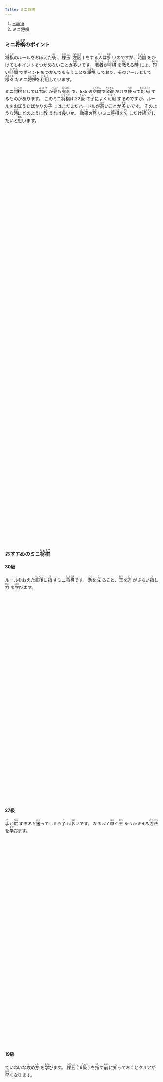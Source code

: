 ```yaml
---
Title: ミニ将棋
---
```

<nav aria-label="breadcrumb">
  <ol class="breadcrumb bg-light rounded shadow p-3">
    <li class="breadcrumb-item"><a href="/shogi-beginners/">Home</a></li>
    <li class="breadcrumb-item active" aria-current="page">ミニ将棋</li>
  </ol>
</nav>
<div class="row pt-3">
  <div class="col-lg-6">
    <h3>ミニ<ruby>将棋<rt>しょうぎ</rt></ruby>のポイント</h3>
    <p><ruby>将棋<rt>しょうぎ</rt></ruby>のルールをおぼえた<ruby>後<rt>あと</rt>
      </ruby>、<ruby>裸玉<rt>らぎょく</rt></ruby> (<ruby>左図<rt>ひだりず</rt>
      </ruby>) をする<ruby>人<rt>ひと</rt></ruby>は<ruby>多<rt>おお</rt>
      </ruby>いのですが、<ruby>時間<rt>じかん</rt>
      </ruby>をかけてもポイントをつかめないことが<ruby>多<rt>おお</rt></ruby>いです。
      <ruby>著者<rt>ちょしゃ</rt></ruby>が<ruby>将棋<rt>しょうぎ</rt>
      </ruby>を<ruby>教<rt>おし</rt></ruby>える<ruby>時<rt>とき</rt>
      </ruby>には、<ruby>短<rt>みじか</rt></ruby>い<ruby>時間<rt>じかん</rt>
      </ruby>でポイントをつかんでもらうことを<ruby>重視<rt>じゅうし</rt>
      </ruby>しており、そのツールとして<ruby>様々<rt>さまざま</rt>
      </ruby>なミニ<ruby>将棋<rt>しょうぎ</rt></ruby>を<ruby>利用<rt>りよう</rt></ruby>しています。
    </p>
    <p>ミニ<ruby>将棋<rt>しょうぎ</rt></ruby>としては<ruby>右図<rt>みぎず</rt>
      </ruby>が<ruby>最<rt>もっと</rt></ruby>も<ruby>有名<rt>ゆうめい</rt>
      </ruby>で、5x5 の<ruby>空間<rt>くうかん</rt></ruby>で<ruby>金銀<rt>きんぎん</rt>
      </ruby>だけを<ruby>使<rt>つか</rt></ruby>って<ruby>対局<rt>たいきょく</rt>
      </ruby>するものがあります。
      このミニ<ruby>将棋<rt>しょうぎ</rt></ruby>は 22<ruby>級<rt>きゅう</rt>
      </ruby>の<ruby>子<rt>こ</rt></ruby>によく<ruby>利用<rt>りよう</rt>
      </ruby>するのですが、ルールをおぼえたばかりの<ruby>子<rt>こ</rt>
      </ruby>にはまだまだハードルが<ruby>高<rt>たか</rt></ruby>いことが<ruby>多<rt>おお</rt>
      </ruby>いです。
      そのような<ruby>時<rt>とき</rt></ruby>にどのように<ruby>教<rt>おし</rt>
      </ruby>えれば<ruby>良<rt>よ</rt></ruby>いか。
      <ruby>効果<rt>こうか</rt></ruby>の<ruby>高<rt>たか</rt>
      </ruby>いミニ<ruby>将棋<rt>しょうぎ</rt></ruby>を<ruby>少<rt>すこ</rt>
      </ruby>しだけ<ruby>紹介<rt>しょうかい</rt></ruby>したいと<ruby>思<rt>おも</rt></ruby>います。
    </p>
  </div>
  <div class="col p-1">
    <div class="col" tabindex="-1">
      <script id="summary1-kif" type="text/plain">
上手：上手
下手：下手
上手の持駒：なし
  ９ ８ ７ ６ ５ ４ ３ ２ １
+---------------------------+
| ・ ・ ・ ・v玉 ・ ・ ・ ・|一
| ・ ・ ・ ・ ・ ・ ・ ・ ・|二
| ・ ・ ・ ・ ・ ・ ・ ・ ・|三
| ・ ・ ・ ・ ・ ・ ・ ・ ・|四
| ・ ・ ・ ・ ・ ・ ・ ・ ・|五
| ・ ・ ・ ・ ・ ・ ・ ・ ・|六
| 歩 歩 歩 歩 歩 歩 歩 歩 歩|七
| ・ 角 ・ ・ ・ ・ ・ 飛 ・|八
| 香 桂 銀 金 玉 金 銀 桂 香|九
+---------------------------+
下手の持駒：なし
      </script>
      <svg id="summary1" xmlns="http://www.w3.org/2000/svg" viewBox="0,0,400,540"></svg>
    </div>
  </div>
  <div class="col p-1">
    <div class="col" tabindex="-1">
      <script id="summary2-kif" type="text/plain">
上手：上手
下手：下手
上手の持駒：なし
  ９ ８ ７ ６ ５ ４ ３ ２ １
+---------------------------+
| ・ ・ ・ ・ ・ ・ ・ ・ ・|一
| ・ ・ ・ ・ ・ ・ ・ ・ ・|二
| ・ ・v銀v金v玉v金v銀 ・ ・|三
| ・ ・ ・ ・ ・ ・ ・ ・ ・|四
| ・ ・ ・ ・ ・ ・ ・ ・ ・|五
| ・ ・ ・ ・ ・ ・ ・ ・ ・|六
| ・ ・ 銀 金 玉 金 銀 ・ ・|七
| ・ ・ ・ ・ ・ ・ ・ ・ ・|八
| ・ ・ ・ ・ ・ ・ ・ ・ ・|九
+---------------------------+
下手の持駒：なし
      </script>
      <svg id="summary2" xmlns="http://www.w3.org/2000/svg" viewBox="0,0,400,540"></svg>
    </div>
  </div>
</div>
<div>
  <h3 class="pt-4">おすすめのミニ<ruby>将棋<rt>しょうぎ</rt></ruby></h3>
  <div class="row">
    <div class="col-md">
      <div class="row">
        <div class="col pb-3" tabindex="-1">
          <h4>30級</h4>
          <p>ルールをおえた<ruby>直後<rt>ちょくご</rt></ruby>に<ruby>指<rt>さ</rt>
            </ruby>すミニ<ruby>将棋<rt>しょうぎ</rt></ruby>です。
            <ruby>駒<rt>こま</rt></ruby>を<ruby>成<rt>な</rt>
            </ruby>ること、<ruby>王<rt>おう</rt></ruby>を<ruby>逃<rt>に</rt>
            </ruby>がさない<ruby>指<rt>さ</rt></ruby>し<ruby>方<rt>かた</rt>
            </ruby>を<ruby>学<rt>まな</rt></ruby>びます。
          </p>
          <script id="30kyu-kif" type="text/plain">
上手：上手
下手：下手
上手の持駒：なし
  ９ ８ ７ ６ ５ ４ ３ ２ １
+---------------------------+
| ・ ・ ・ ・v玉 ・ ・ ・ ・|一
| ・ ・ ・ ・ ・ ・ ・ ・ ・|二
| ・ ・ ・ ・ ・ ・ ・ ・ ・|三
| 歩 歩 歩 歩 歩 歩 歩 歩 歩|四
| ・ ・ ・ ・ ・ ・ ・ ・ ・|五
| ・ ・ ・ ・ ・ ・ ・ ・ ・|六
| ・ ・ ・ ・ ・ ・ ・ ・ ・|七
| ・ ・ ・ ・ ・ ・ ・ ・ ・|八
| ・ ・ ・ ・ 玉 ・ ・ ・ ・|九
+---------------------------+
下手の持駒：なし
          </script>
          <svg id="30kyu" xmlns="http://www.w3.org/2000/svg" viewBox="0,0,400,540"></svg>
        </div>
        <div class="col pb-3" tabindex="-1">
          <h4>27級</h4>
          <p><ruby>手<rt>て</rt></ruby>が<ruby>広<rt>ひろ</rt>
            </ruby>すぎると<ruby>迷<rt>まよ</rt></ruby>ってしまう<ruby>子<rt>こ</rt>
            </ruby>は<ruby>多<rt>おお</rt></ruby>いです。
            なるべく<ruby>早<rt>はや</rt></ruby>く<ruby>王<rt>おう</rt>
            </ruby>をつかまえる<ruby>方法<rt>ほうほう</rt>
            </ruby>を<ruby>学<rt>まな</rt></ruby>びます。
          </p>
          <script id="27kyu-kif" type="text/plain">
上手：上手
下手：下手
上手の持駒：なし
  ９ ８ ７ ６ ５ ４ ３ ２ １
+---------------------------+
| ・ ・ ・ ・v玉 ・ ・ ・ ・|一
| ・ ・ ・ ・ ・ ・ ・ ・ ・|二
| ・ ・ ・ ・ ・ ・ ・ ・ ・|三
| ・ ・ ・ ・ ・ ・ ・ ・ ・|四
| ・ ・ ・ ・ ・ ・ ・ ・ ・|五
| ・ ・ ・ ・ ・ ・ ・ ・ ・|六
| ・ ・ ・ ・ ・ ・ ・ ・ ・|七
| ・ ・ ・ ・ ・ ・ ・ ・ ・|八
| ・ ・ 飛 角 玉 角 飛 ・ ・|九
+---------------------------+
下手の持駒：なし
          </script>
          <svg id="27kyu" xmlns="http://www.w3.org/2000/svg" viewBox="0,0,400,540"></svg>
        </div>
      </div>
    </div>
  <div class="col-md">
    <div class="row">
      <div class="col pb-3" tabindex="-1">
        <h4>19級</h4>
        <p>ていねいな<ruby>攻<rt>せ</rt></ruby>め<ruby>方<rt>かた</rt>
          </ruby>を<ruby>学<rt>まな</rt></ruby>びます。
          <ruby>裸玉<rt>らぎょく</rt></ruby> (16<ruby>級<rt>きゅう</rt>
          </ruby>) を<ruby>指<rt>さ</rt></ruby>す<ruby>前<rt>まえ</rt>
          </ruby>に<ruby>知<rt>し</rt></ruby>っておくとクリアが<ruby>早<rt>はや</rt></ruby>くなります。
        </p>
        <script id="19kyu-kif" type="text/plain">
上手：上手
下手：下手
上手の持駒：なし
  ９ ８ ７ ６ ５ ４ ３ ２ １
+---------------------------+
| ・ ・ ・ ・v玉 ・ ・ ・ ・|一
| ・ ・ ・ ・ ・ ・ ・ ・ ・|二
| ・ ・ ・v歩v歩v歩 ・ ・ ・|三
| ・ ・ ・ ・ ・ ・ ・ ・ ・|四
| ・ ・ ・ ・ ・ ・ ・ ・ ・|五
| ・ ・ ・ ・ ・ ・ ・ ・ ・|六
| ・ ・ ・ 歩 歩 歩 ・ ・ ・|七
| ・ ・ ・ ・ 飛 ・ ・ ・ ・|八
| ・ ・ ・ 銀 玉 銀 ・ ・ ・|九
+---------------------------+
下手の持駒：なし
        </script>
        <svg id="19kyu" xmlns="http://www.w3.org/2000/svg" viewBox="0,0,400,540"></svg>
      </div>
      <div class="col pb-3" tabindex="-1">
        <h4>14級</h4>
        <p><ruby>十枚<rt>じゅうまい</rt></ruby><ruby>落<rt>お</rt>
          </ruby>ち (12<ruby>級<rt>きゅう</rt></ruby>) <ruby>以上<rt>いじょう</rt>
          </ruby>の<ruby>駒<rt>こま</rt></ruby><ruby>落<rt>お</rt>
          </ruby>ちは<ruby>受<rt>う</rt></ruby>けの<ruby>勉強<rt>べんきょう</rt>
          </ruby>が<ruby>多<rt>おお</rt></ruby>くありません。
          <ruby>早<rt>はや</rt></ruby>めに<ruby>歩<rt>ふ</rt>
          </ruby>の<ruby>受<rt>う</rt></ruby>け<ruby>方<rt>かた</rt>
          </ruby>を<ruby>学<rt>まな</rt></ruby>びます。
        </p>
        <script id="14kyu-kif" type="text/plain">
上手：上手
下手：下手
上手の持駒：歩九　
  ９ ８ ７ ６ ５ ４ ３ ２ １
+---------------------------+
| ・ ・ ・ ・v玉 ・ ・ ・ ・|一
| ・ ・ ・ ・ ・ ・ ・ ・ ・|二
| ・ ・ ・ ・ ・ ・ ・ ・ ・|三
| ・ ・ ・ ・ ・ ・ ・ ・ ・|四
| ・ ・ ・ ・ ・ ・ ・ ・ ・|五
| ・ ・ ・ ・ ・ ・ ・ ・ ・|六
| 歩 歩 歩 歩 歩 歩 歩 歩 歩|七
| ・ 角 ・ ・ ・ ・ ・ 飛 ・|八
| 香 桂 銀 金 玉 金 銀 桂 香|九
+---------------------------+
下手の持駒：なし
        </script>
        <svg id="14kyu" xmlns="http://www.w3.org/2000/svg" viewBox="0,0,400,540"></svg>
      </div>
    </div>
  </div>
</div>
<div class="pt-4">
  <h3><ruby>詰将棋<rt>つめしょうぎ</rt></ruby>のおすすめ<ruby>書籍<rt>しょせき</rt></ruby></h3>
  <p><ruby>王<rt>おう</rt></ruby>のつかまえ<ruby>方<rt>かた</rt>
    </ruby>を<ruby>知<rt>し</rt></ruby>るために、<ruby>早<rt>はや</rt>
    </ruby>い<ruby>段階<rt>だんかい</rt></ruby>から1<ruby>手詰<rt>てづめ</rt>
    </ruby>の<ruby>練習<rt>れんしゅう</rt></ruby>をおすすめします。
  </p>
  <div class="row text-center">
    <div class="col-sm">
      <h4><ruby>最初<rt>さいしょ</rt></ruby>のつかみ</h4>
      <div class="pt-3">
        <iframe loading="lazy" style="width:120px;height:240px;" marginwidth="0" marginheight="0" scrolling="no" frameborder="0" src="https://rcm-fe.amazon-adsystem.com/e/cm?ref=qf_sp_asin_til&t=manbossocialt-22&m=amazon&o=9&p=8&l=as1&IS1=1&detail=1&asins=B07921JHPB&linkId=5dbdf830fb53dc0c58b9f538b779b008&bc1=ffffff&amp;lt1=_top&fc1=333333&lc1=0066c0&bg1=ffffff&f=ifr"></iframe>
        <iframe loading="lazy" style="width:120px;height:240px;" marginwidth="0" marginheight="0" scrolling="no" frameborder="0" src="https://rcm-fe.amazon-adsystem.com/e/cm?ref=qf_sp_asin_til&t=manbossocialt-22&m=amazon&o=9&p=8&l=as1&IS1=1&detail=1&asins=4262101533&linkId=a1f8e33617a70bc22e81002a9bf075b0&bc1=ffffff&amp;lt1=_top&fc1=333333&lc1=0066c0&bg1=ffffff&f=ifr"></iframe>
      </div>
    </div>
    <div class="col-sm">
      <h4><ruby>量<rt>りょう</rt></ruby>をこなすとき</h4>
      <div class="pt-3">
        <iframe loading="lazy" style="width:120px;height:240px;" marginwidth="0" marginheight="0" scrolling="no" frameborder="0" src="https://rcm-fe.amazon-adsystem.com/e/cm?ref=qf_sp_asin_til&t=manbossocialt-22&m=amazon&o=9&p=8&l=as1&IS1=1&detail=1&asins=4839933324&linkId=5acca90b66aa19055dd9b858cf346180&bc1=ffffff&amp;lt1=_top&fc1=333333&lc1=0066c0&bg1=ffffff&f=ifr"></iframe>
        <iframe loading="lazy" style="width:120px;height:240px;" marginwidth="0" marginheight="0" scrolling="no" frameborder="0" src="https://rcm-fe.amazon-adsystem.com/e/cm?ref=qf_sp_asin_til&t=manbossocialt-22&m=amazon&o=9&p=8&l=as1&IS1=1&detail=1&asins=B0197NZUG4&linkId=f8daa1b023cf22bec0781939ecaf2c28&bc1=ffffff&amp;lt1=_top&fc1=333333&lc1=0066c0&bg1=ffffff&f=ifr"></iframe>
      </div>
    </div>
    <div class="col-sm">
      <h4><ruby>慣<rt>な</rt></ruby>れてきたとき</h4>
      <div class="pt-3">
        <iframe loading="lazy" style="width:120px;height:240px;" marginwidth="0" marginheight="0" scrolling="no" frameborder="0" src="https://rcm-fe.amazon-adsystem.com/e/cm?ref=qf_sp_asin_til&t=manbossocialt-22&m=amazon&o=9&p=8&l=as1&IS1=1&detail=1&asins=4839971382&linkId=8cb544aaa21b185260e5fe8432359977&bc1=ffffff&amp;lt1=_top&fc1=333333&lc1=0066c0&bg1=ffffff&f=ifr"></iframe>
      </div>
    </div>
  </div>
</div>
<script src="/shogi-beginners/kifu-viewer.js"></script>
{{< script >}}
  ['summary1', 'summary2', '30kyu', '27kyu', '19kyu', '14kyu'].forEach(id => {
    new KifuViewer(document.getElementById(id), { buttons: 'none' })
      .loadString(document.getElementById(id + '-kif').textContent);
  });
{{< /script >}}

